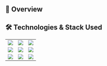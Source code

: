 ## 🚀 Overview


## 🛠️ Technologies & Stack Used

<table>
  <tr>
    <td><img src="https://img.shields.io/badge/Node.js-339933?style=for-the-badge&logo=node.js&logoColor=white" /></td>
    <td><img src="https://img.shields.io/badge/Express.js-000000?style=for-the-badge&logo=express&logoColor=white" /></td>
    <td><img src="https://img.shields.io/badge/TypeScript-3178C6?style=for-the-badge&logo=typescript&logoColor=white" /></td>
  </tr>
  <tr>
    <td><img src="https://img.shields.io/badge/PostgreSQL-4169E1?style=for-the-badge&logo=postgresql&logoColor=white" /></td>
    <td><img src="https://img.shields.io/badge/Prisma-2D3748?style=for-the-badge&logo=prisma&logoColor=white" /></td>
    <td><img src="https://img.shields.io/badge/JWT-black?style=for-the-badge&logo=JSON%20web%20tokens&logoColor=white" /></td>
  </tr>
  <tr>
    <td><img src="https://img.shields.io/badge/Zod-ECEFF1?style=for-the-badge&logoColor=black" /></td>
    <td><img src="https://img.shields.io/badge/dotenv-8DD6F9?style=for-the-badge&logoColor=black" /></td>
    <td><img src="https://img.shields.io/badge/Vercel-000000?style=for-the-badge&logo=vercel&logoColor=white" /></td>
  </tr>
</table>
